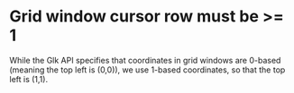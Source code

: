 # Grid window cursor row must be >= 1

While the Glk API specifies that coordinates in grid windows are 0-based (meaning the top left is (0,0)), we use 1-based coordinates, so that the top left is (1,1).